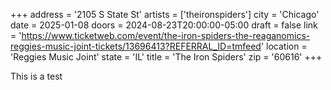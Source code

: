 +++
address = '2105 S State St'
artists = ['theironspiders']
city = 'Chicago'
date = 2025-01-08
doors = 2024-08-23T20:00:00-05:00
draft = false
link = 'https://www.ticketweb.com/event/the-iron-spiders-the-reaganomics-reggies-music-joint-tickets/13696413?REFERRAL_ID=tmfeed'
location = 'Reggies Music Joint'
state = 'IL'
title = 'The Iron Spiders'
zip = '60616'
+++

This is a test
